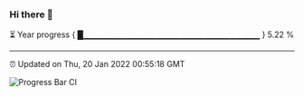 ### Hi there 👋

⏳ Year progress { █▁▁▁▁▁▁▁▁▁▁▁▁▁▁▁▁▁▁▁▁▁▁▁▁▁▁▁▁▁ } 5.22 %

---

⏰ Updated on Thu, 20 Jan 2022 00:55:18 GMT

![Progress Bar CI](https://github.com/liununu/liununu/workflows/Progress%20Bar%20CI/badge.svg)
